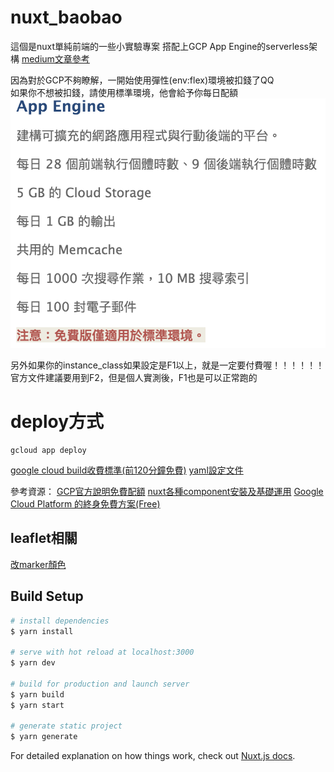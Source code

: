 # nuxt_baobao
這個是nuxt單純前端的一些小實驗專案
搭配上GCP App Engine的serverless架構
[medium文章參考](https://medium.com/dean-lin/nuxtjs-gcp-serverless%E5%AF%A6%E6%88%B0-3f1ae8667533)  

因為對於GCP不夠瞭解，一開始使用彈性(env:flex)環境被扣錢了QQ  
如果你不想被扣錢，請使用標準環境，他會給予你每日配額
![image](/READMEIMG/app_engine.png)  

另外如果你的instance_class如果設定是F1以上，就是一定要付費喔！！！！！！  
官方文件建議要用到F2，但是個人實測後，F1也是可以正常跑的

# deploy方式
```
gcloud app deploy
```

[google cloud build收費標準(前120分鐘免費)](https://cloud.google.com/cloud-build/pricing?hl=zh-tw)
[yaml設定文件](https://cloud.google.com/appengine/docs/standard/python/config/appref#scaling_elements)


參考資源：
[GCP官方說明免費配額](https://cloud.google.com/free/docs/gcp-free-tier)
[nuxt各種component安裝及基礎運用](https://www.yasminzy.com/nuxt)
[Google Cloud Platform 的終身免費方案(Free)](https://tech.digitgeek.net/t/9.html)



## leaflet相關
[改marker顏色](https://github.com/pointhi/leaflet-color-markers)


## Build Setup

```bash
# install dependencies
$ yarn install

# serve with hot reload at localhost:3000
$ yarn dev

# build for production and launch server
$ yarn build
$ yarn start

# generate static project
$ yarn generate
```

For detailed explanation on how things work, check out [Nuxt.js docs](https://nuxtjs.org).


